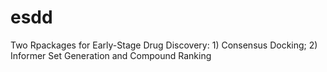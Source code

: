 # esdd
Two Rpackages for Early-Stage Drug Discovery: 1) Consensus Docking; 2) Informer Set Generation and Compound Ranking
